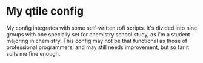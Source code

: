 # My qtile config

My config integrates with some self-written rofi scripts. It's divided into nine groups with one specially set for chemistry school study, as i'm a student majoring in chemistry.
This config may not be that functional as those of professional programmers, and may still
needs improvement, but so far it suits me fine enough.
